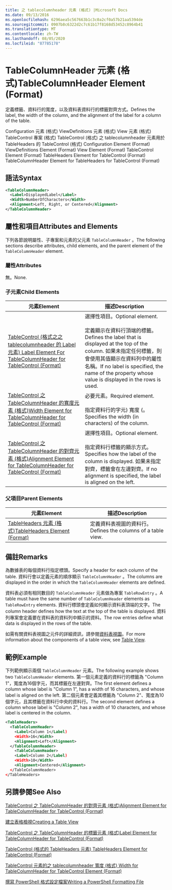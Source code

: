 ```yaml
---
title: 之 tablecolumnheader 元素 (格式) |Microsoft Docs
ms.date: 09/13/2016
ms.openlocfilehash: 6296aea5c567663b1c3c0a2cf0a57b21aa5394de
ms.sourcegitcommit: 0907b8c6322d2c7c61b17f8168d53452c8964b41
ms.translationtype: MT
ms.contentlocale: zh-TW
ms.lasthandoff: 08/05/2020
ms.locfileid: "87785178"
---
```

# <a name="tablecolumnheader-element-format"></a><span data-ttu-id="eb962-102">TableColumnHeader 元素 (格式)</span><span class="sxs-lookup"><span data-stu-id="eb962-102">TableColumnHeader Element (Format)</span></span>

<span data-ttu-id="eb962-103">定義標籤、資料行的寬度，以及資料表資料行的標籤對齊方式。</span><span class="sxs-lookup"><span data-stu-id="eb962-103">Defines the label, the width of the column, and the alignment of the label for a column of the table.</span></span>

<span data-ttu-id="eb962-104">Configuration 元素 (格式) ViewDefinitions 元素 (格式) View 元素 (格式) TableControl 專案 (格式) TableControl (格式) 之 tablecolumnheader 元素用於 TableHeaders 的 TableControl (格式) </span><span class="sxs-lookup"><span data-stu-id="eb962-104">Configuration Element (Format) ViewDefinitions Element (Format) View Element (Format) TableControl Element (Format) TableHeaders Element for TableControl (Format) TableColumnHeader Element for TableHeaders for TableControl (Format)</span></span>

## <a name="syntax"></a><span data-ttu-id="eb962-105">語法</span><span class="sxs-lookup"><span data-stu-id="eb962-105">Syntax</span></span>

```xml
<TableColumnHeader>
  <Label>DisplayedLabel</Label>
  <Width>NumberOfCharacters</Width>
  <Alignment>Left, Right, or Centered</Alignment>
</TableColumnHeader>
```

## <a name="attributes-and-elements"></a><span data-ttu-id="eb962-106">屬性和項目</span><span class="sxs-lookup"><span data-stu-id="eb962-106">Attributes and Elements</span></span>

<span data-ttu-id="eb962-107">下列各節說明屬性、子專案和元素的父元素 `TableColumnHeader` 。</span><span class="sxs-lookup"><span data-stu-id="eb962-107">The following sections describe attributes, child elements, and the parent element of the `TableColumnHeader` element.</span></span>

### <a name="attributes"></a><span data-ttu-id="eb962-108">屬性</span><span class="sxs-lookup"><span data-stu-id="eb962-108">Attributes</span></span>

<span data-ttu-id="eb962-109">無。</span><span class="sxs-lookup"><span data-stu-id="eb962-109">None.</span></span>

### <a name="child-elements"></a><span data-ttu-id="eb962-110">子元素</span><span class="sxs-lookup"><span data-stu-id="eb962-110">Child Elements</span></span>

|<span data-ttu-id="eb962-111">元素</span><span class="sxs-lookup"><span data-stu-id="eb962-111">Element</span></span>|<span data-ttu-id="eb962-112">描述</span><span class="sxs-lookup"><span data-stu-id="eb962-112">Description</span></span>|
|-------------|-----------------|
|[<span data-ttu-id="eb962-113">TableControl (格式之之 tablecolumnheader 的 Label 元素) </span><span class="sxs-lookup"><span data-stu-id="eb962-113">Label Element For TableColumnHeader for TableControl (Format)</span></span>](./label-element-for-tablecolumnheader-for-tablecontrol-format.md)|<span data-ttu-id="eb962-114">選擇性項目。</span><span class="sxs-lookup"><span data-stu-id="eb962-114">Optional element.</span></span><br /><br /> <span data-ttu-id="eb962-115">定義顯示在資料行頂端的標籤。</span><span class="sxs-lookup"><span data-stu-id="eb962-115">Defines the label that is displayed at the top of the column.</span></span> <span data-ttu-id="eb962-116">如果未指定任何標籤，則會使用其值顯示在資料列中的屬性名稱。</span><span class="sxs-lookup"><span data-stu-id="eb962-116">If no label is specified, the name of the property whose value is displayed in the rows is used.</span></span>|
|[<span data-ttu-id="eb962-117">TableControl 之 TableColumnHeader 的寬度元素 (格式)</span><span class="sxs-lookup"><span data-stu-id="eb962-117">Width Element for TableColumnHeader for TableControl (Format)</span></span>](./width-element-for-tablecolumnheader-for-tablecontrol-format.md)|<span data-ttu-id="eb962-118">必要元素。</span><span class="sxs-lookup"><span data-stu-id="eb962-118">Required element.</span></span><br /><br /> <span data-ttu-id="eb962-119">指定資料行的字元) 寬度 (。</span><span class="sxs-lookup"><span data-stu-id="eb962-119">Specifies the width (in characters) of the column.</span></span>|
|[<span data-ttu-id="eb962-120">TableControl 之 TableColumnHeader 的對齊元素 (格式)</span><span class="sxs-lookup"><span data-stu-id="eb962-120">Alignment Element for TableColumnHeader for TableControl (Format)</span></span>](./alignment-element-for-tablecolumnheader-for-tablecontrol-format.md)|<span data-ttu-id="eb962-121">選擇性項目。</span><span class="sxs-lookup"><span data-stu-id="eb962-121">Optional element.</span></span><br /><br /> <span data-ttu-id="eb962-122">指定資料行標籤的顯示方式。</span><span class="sxs-lookup"><span data-stu-id="eb962-122">Specifies how the label of the column is displayed.</span></span> <span data-ttu-id="eb962-123">如果未指定對齊，標籤會在左邊對齊。</span><span class="sxs-lookup"><span data-stu-id="eb962-123">If no alignment is specified, the label is aligned on the left.</span></span>|

### <a name="parent-elements"></a><span data-ttu-id="eb962-124">父項目</span><span class="sxs-lookup"><span data-stu-id="eb962-124">Parent Elements</span></span>

|<span data-ttu-id="eb962-125">元素</span><span class="sxs-lookup"><span data-stu-id="eb962-125">Element</span></span>|<span data-ttu-id="eb962-126">描述</span><span class="sxs-lookup"><span data-stu-id="eb962-126">Description</span></span>|
|-------------|-----------------|
|[<span data-ttu-id="eb962-127">TableHeaders 元素 (格式)</span><span class="sxs-lookup"><span data-stu-id="eb962-127">TableHeaders Element (Format)</span></span>](./tableheaders-element-format.md)|<span data-ttu-id="eb962-128">定義資料表視圖的資料行。</span><span class="sxs-lookup"><span data-stu-id="eb962-128">Defines the columns of a table view.</span></span>|

## <a name="remarks"></a><span data-ttu-id="eb962-129">備註</span><span class="sxs-lookup"><span data-stu-id="eb962-129">Remarks</span></span>

<span data-ttu-id="eb962-130">為數據表的每個資料行指定標頭。</span><span class="sxs-lookup"><span data-stu-id="eb962-130">Specify a header for each column of the table.</span></span> <span data-ttu-id="eb962-131">資料行會以定義元素的順序顯示 `TableColumnHeader` 。</span><span class="sxs-lookup"><span data-stu-id="eb962-131">The columns are displayed in the order in which the `TableColumnHeader` elements are defined.</span></span>

<span data-ttu-id="eb962-132">資料表必須有相同數目的 `TableColumnHeader` 元素做為專案 `TableRowEntry` 。</span><span class="sxs-lookup"><span data-stu-id="eb962-132">A table must have the same number of `TableColumnHeader` elements as `TableRowEntry` elements.</span></span> <span data-ttu-id="eb962-133">資料行標頭會定義如何顯示資料表頂端的文字。</span><span class="sxs-lookup"><span data-stu-id="eb962-133">The column header defines how the text at the top of the table is displayed.</span></span> <span data-ttu-id="eb962-134">資料列專案會定義要在資料表的資料列中顯示的資料。</span><span class="sxs-lookup"><span data-stu-id="eb962-134">The row entries define what data is displayed in the rows of the table.</span></span>

<span data-ttu-id="eb962-135">如需有關資料表視圖之元件的詳細資訊，請參閱[資料表視圖](./creating-a-table-view.md)。</span><span class="sxs-lookup"><span data-stu-id="eb962-135">For more information about the components of a table view, see [Table View](./creating-a-table-view.md).</span></span>

## <a name="example"></a><span data-ttu-id="eb962-136">範例</span><span class="sxs-lookup"><span data-stu-id="eb962-136">Example</span></span>

<span data-ttu-id="eb962-137">下列範例顯示兩個 `TableColumnHeader` 元素。</span><span class="sxs-lookup"><span data-stu-id="eb962-137">The following example shows two `TableColumnHeader` elements.</span></span> <span data-ttu-id="eb962-138">第一個元素定義的資料行的標籤為 "Column 1"，寬度為16個字元，而其標籤在左邊對齊。</span><span class="sxs-lookup"><span data-stu-id="eb962-138">The first element defines a column whose label is "Column 1", has a width of 16 characters, and whose label is aligned on the left.</span></span> <span data-ttu-id="eb962-139">第二個元素會定義其標籤為 "Column 2"、寬度為10個字元，且其標籤在資料行中央的資料行。</span><span class="sxs-lookup"><span data-stu-id="eb962-139">The second element defines a column whose label is "Column 2", has a width of 10 characters, and whose label is centered in the column.</span></span>

```xml
<TableHeaders>
  <TableColumnHeader>
    <Label>Column 1</Label)
    <Width>16</Width>
    <Alignment>Left</Alignment>
  </TableColumnHeader>
    <TableColumnHeader>
    <Label>Column 2</Label)
    <Width>10</Width>
    <Alignment>Centered</Alignment>
  </TableColumnHeader>
</TableHeaders>
```

## <a name="see-also"></a><span data-ttu-id="eb962-140">另請參閱</span><span class="sxs-lookup"><span data-stu-id="eb962-140">See Also</span></span>

[<span data-ttu-id="eb962-141">TableControl 之 TableColumnHeader 的對齊元素 (格式)</span><span class="sxs-lookup"><span data-stu-id="eb962-141">Alignment Element for TableColumnHeader for TableControl (Format)</span></span>](./alignment-element-for-tablecolumnheader-for-tablecontrol-format.md)

[<span data-ttu-id="eb962-142">建立表格檢視</span><span class="sxs-lookup"><span data-stu-id="eb962-142">Creating a Table View</span></span>](./creating-a-table-view.md)

[<span data-ttu-id="eb962-143">TableControl 之 TableColumnHeader 的標籤元素 (格式)</span><span class="sxs-lookup"><span data-stu-id="eb962-143">Label Element for TableColumnHeader for TableControl (Format)</span></span>](./label-element-for-tablecolumnheader-for-tablecontrol-format.md)

[<span data-ttu-id="eb962-144">TableControl (格式的 TableHeaders 元素) </span><span class="sxs-lookup"><span data-stu-id="eb962-144">TableHeaders Element for TableControl (Format)</span></span>](./tableheaders-element-format.md)

[<span data-ttu-id="eb962-145">TableControl 元素的之 tablecolumnheader 寬度 (格式) </span><span class="sxs-lookup"><span data-stu-id="eb962-145">Width for TableColumnHeader for TableControl Element (Format)</span></span>](./width-element-for-tablecolumnheader-for-tablecontrol-format.md)

[<span data-ttu-id="eb962-146">撰寫 PowerShell 格式設定檔案</span><span class="sxs-lookup"><span data-stu-id="eb962-146">Writing a PowerShell Formatting File</span></span>](./writing-a-powershell-formatting-file.md)
